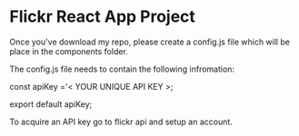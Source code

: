 # Flickr React App Project

Once you've download my repo, please create a config.js file which will be place in the components folder. 

The config.js file needs to contain the following infromation:

const apiKey ='< YOUR UNIQUE API KEY >;

export default apiKey;

To acquire an API key go to flickr api and setup an account. 



 

